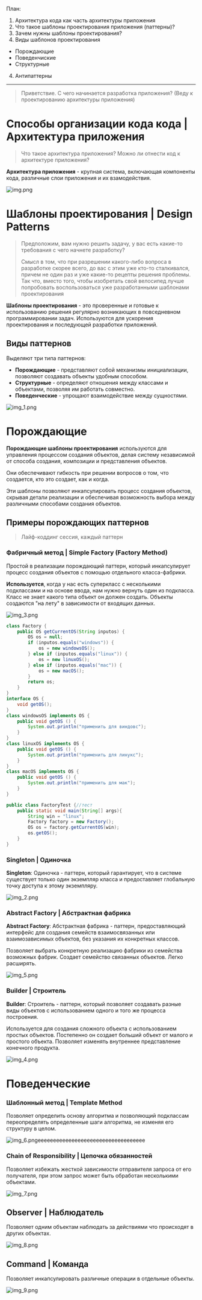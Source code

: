 План:
1. Архитектура кода как часть архитектуры приложения
2. Что такое шаблоны проектирования приложения (паттерны)? 
3. Зачем нужны шаблоны проектирования?
3. Виды шаблонов проектирования
- Порождающие
- Поведенчиские
- Структурные
4. Антипаттерны

---

> Приветствие. С чего начинается разработка приложения? (Веду к проектированию архитектуры приложения) 

# Способы организации кода кода | Архитектура приложения

> Что такое архитектура приложения? Можно ли отнести код к архитектуре приложения?

**Архитектура приложения** - крупная система, включающая компоненты кода, различные слои приложения и их взамодействия.

![img.png](img.png)

# Шаблоны проектирования | Design Patterns

> Предположим, вам нужно решить задачу, у вас есть какие-то требования
> с чего начнете разработку?
> 
> 
> Смысл в том, что при разрешении какого-либо вопроса в разработке скорее всего, до вас с этим уже кто-то сталкивался,
> причем не один раз и уже какие-то рецепты решения проблемы. Так что, вместо того, чтобы изобретать свой велосипед лучше
> попробовать воспользоваться уже разработанными шаблонами проектирования

**Шаблоны проектирования** - это проверенные и готовые к использованию решения регулярно возникающих в повседневном программировании задач.
Используются для ускорения проектирования и последующей разработки приложений.

## Виды паттернов

Выделяют три типа паттернов:
- **Порождающие** - представляют собой механизмы инициализации, позволяют создавать объекты удобным способом.
- **Структурные** - определяют отношения между классами и объектами, позволяя им работать совместно.
- **Поведенческие** - упрощают взаимодействие между сущностями.

![img_1.png](img_1.png)

# Порождающие

**Порождающие шаблоны проектирования** используются для управления процессом создания объектов, делая систему независимой от
способа создания, композиции и представления объектов.


Они обеспечивают гибкость при решении вопросов о том,
что создается, кто это создает, как и когда.

Эти шаблоны позволяют инкапсулировать процесс создания объектов,
скрывая детали реализации и обеспечивая возможность выбора между различными способами создания объектов.

## Примеры порождающих паттернов

> Лайф-коддинг сессия, каждый паттерн

### **Фабричный метод | Simple Factory (Factory Method)**
Простой в реализации порождающий паттерн, который инкапсулирует процесс создания объектов с помощью отдельного класса-фабрики.

**Используется**, когда у нас есть суперкласс с несколькими подклассами и на основе ввода, нам нужно вернуть один из подкласса.
Класс не знает какого типа объект он должен создать. Объекты создаются "на лету" в зависимости от входящих данных.

![img_3.png](img_3.png)

```java
class Factory {
    public OS getCurrentOS(String inputos) {
        OS os = null;
        if (inputos.equals("windows")) {
            os = new windowsOS();
        } else if (inputos.equals("linux")) {
            os = new linuxOS();
        } else if (inputos.equals("mac")) {
            os = new macOS();
        }
        return os;
    }
}
interface OS {
    void getOS();
}
class windowsOS implements OS {
    public void getOS () {
        System.out.println("применить для виндовс");
    }
}
class linuxOS implements OS {
    public void getOS () {
        System.out.println("применить для линукс");
    }
}
class macOS implements OS {
    public void getOS () {
        System.out.println("применить для мак");
    }
}

public class FactoryTest {//тест
    public static void main(String[] args){
        String win = "linux";
        Factory factory = new Factory();
        OS os = factory.getCurrentOS(win);
        os.getOS();
    }
}
```

### Singleton | Одиночка

**Singleton**: Одиночка - паттерн, который гарантирует, что в системе существует только один экземпляр класса и предоставляет глобальную точку доступа к этому экземпляру.

![img_2.png](img_2.png) 

### Abstract Factory | Абстрактная фабрика

**Abstract Factory**: Абстрактная фабрика - паттерн, предоставляющий интерфейс для создания семейств взаимосвязанных
или взаимозависимых объектов, без указания их конкретных классов.

Позволяет выбрать конкретную реализацию фабрики из семейства возможных фабрик. Создает семейство связанных объектов. Легко расширять.

![img_5.png](img_5.png)


### Builder | Строитель

**Builder**: Строитель - паттерн, который позволяет создавать разные виды объектов с использованием одного и того же процесса построения.

Используется для создания сложного объекта с использованием простых объектов.
Постепенно он создает больший объект от малого и простого объекта. Позволяет изменять внутреннее представление конечного
продукта.

![img_4.png](img_4.png)

# Поведенческие
 
### Шаблонный метод | Template Method

Позволяет определить основу алгоритма и позволяющий подклассам переопределять определенные шаги алгоритма, не изменяя его структуру в целом.


![img_6.png](img_6.png)eeeeeeeeeeeeeeeeeeeeeeeeeeeeeeeeeee

### Chain of Responsibility | Цепочка обязанностей

Позволяет избежать жесткой зависимости отправителя запроса от его получателя, при этом запрос может быть обработан несколькими объектами.

![img_7.png](img_7.png)

## Observer | Наблюдатель
Позволяет одним объектам наблюдать за действиями что происходят в других объектах.


![img_8.png](img_8.png)

## Command | Команда

Позволяет инкапсулировать различные операции в отдельные объекты.

![img_9.png](img_9.png)
